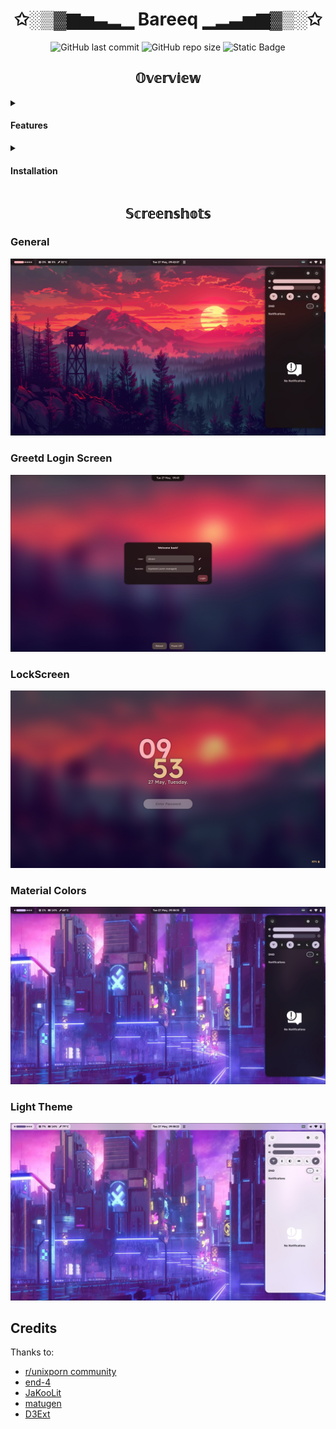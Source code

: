 <div align="center">
    <h1> ✩░▒▓▆▅▃▂▁ Bareeq ▁▂▃▅▆▓▒░✩  </h1>
</div>

<div align="center">

![GitHub last commit](https://img.shields.io/github/last-commit/medanimohamedakram/Dotfiles?style=for-the-badge&color=%23D3BBFD)
![GitHub repo size](https://img.shields.io/github/repo-size/medanimohamedakram/Dotfiles?style=for-the-badge&color=%2380D4D9)
![Static Badge](https://img.shields.io/badge/Issues-Procrastination-procrastination?style=for-the-badge&color=%23FFB4A8)



</div>

<div align="center">




## 𝕆𝕧𝕖𝕣𝕧𝕚𝕖𝕨

</div>

<details>
<summary><h4>Features</h4></summary>
 
  - **Minimal**: Using lightweight software for fast loading and minimal memory footprint.
  - **Uniform**: Trying to acheive the most uniform look whether you use GTK or QT apps.
  - **Autogenerated colors**: Material colors based on wallpaper using matugen.

</details>
<details>
<summary><h4>Installation</h4></summary>
  
  You can check the dependencies file to see what should be installed but there is some needed software for the whole setup to work properly, start with this: 

    paru -S uwsm dotter-rs-bin fish nushell base-devel greetd greetd-regreet starship waybar swaync swww ripgrep xdg-terminal-exec

  then install [adw-gtk-theme](https://github.com/lassekongo83/adw-gtk3) manually in `~/.local/share/themes` then enter nushell with `nu` then run this:

    ls ~/.local/share/themes/adw-gtk3/gtk-3.0/*.css | each { |file|
        $"\n@import \"($env.XDG_CACHE_HOME)/colors/gtk/colors.css\";" | save --append $file.name
    }
    ls ~/.local/share/themes/adw-gtk3-dark/gtk-3.0/*.css | each { |file|
      $"\n@import \"($env.XDG_CACHE_HOME)/colors/gtk/colors.css\";" | save --append $file.name
    }

This should be whole pre-setup.

**Do backup to your config**

Run this for permissions to the greetd configuration directory
    sudo setfacl -Rm u:$(whoaim):rwx /etc/greetd

Then copy the files from `greetd` to `/etc/greetd`

Now just clone the repo if you didn't already then `cd` to the repo directory then run:
    dotter -fy deploy

Check the `hypr/modules/autostart.conf` file and setup the desired systemd services.

Restart the session with uwsm mode.
</details>
 
 <div align="center">

## 𝕊𝕔𝕣𝕖𝕖𝕟𝕤𝕙𝕠𝕥𝕤

</div>

### General
![image](https://github.com/medanimohamedakram/Dotfiles/blob/main/screenshots/general.jpeg?raw=true)

### Greetd Login Screen
![image](https://github.com/medanimohamedakram/Dotfiles/blob/main/screenshots/greetd.jpeg?raw=true)

### LockScreen
![image](https://github.com/medanimohamedakram/Dotfiles/blob/main/screenshots/hyprlock.png?raw=true)

### Material Colors
![image](https://github.com/medanimohamedakram/Dotfiles/blob/main/screenshots/color_switch.jpeg?raw=true)

### Light Theme
![image](https://github.com/medanimohamedakram/Dotfiles/blob/main/screenshots/general_light_theme.jpeg?raw=true)


## Credits

Thanks to:

- [r/unixporn community](https://www.reddit.com/r/unixporn/)
- [end-4](https://github.com/end-4/dots-hyprland)
- [JaKooLit](https://github.com/JaKooLit/Hyprland-Dots)
- [matugen](https://github.com/InioX/matugen)
- [D3Ext](https://github.com/D3Ext/aesthetic-wallpapers)


